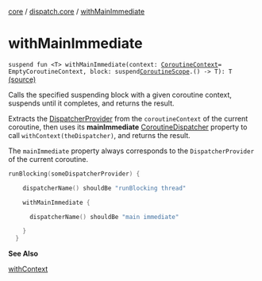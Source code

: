[core](../index.md) / [dispatch.core](index.md) / [withMainImmediate](./with-main-immediate.md)

# withMainImmediate

`suspend fun <T> withMainImmediate(context: `[`CoroutineContext`](https://kotlinlang.org/api/latest/jvm/stdlib/kotlin.coroutines/-coroutine-context/index.html)` = EmptyCoroutineContext, block: suspend `[`CoroutineScope`](https://kotlin.github.io/kotlinx.coroutines/kotlinx-coroutines-core/kotlinx.coroutines/-coroutine-scope/index.html)`.() -> T): T` [(source)](https://github.com/RBusarow/Dispatch/tree/master/core/src/main/java/dispatch/core/Suspend.kt#L97)

Calls the specified suspending block with a given coroutine context, suspends until it completes, and returns
the result.

Extracts the [DispatcherProvider](-dispatcher-provider/index.md) from the `coroutineContext` of the current coroutine,
then uses its **mainImmediate** [CoroutineDispatcher](https://kotlin.github.io/kotlinx.coroutines/kotlinx-coroutines-core/kotlinx.coroutines/-coroutine-dispatcher/index.html) property to call `withContext(theDispatcher)`,
and returns the result.

The `mainImmediate` property always corresponds to the `DispatcherProvider` of the current coroutine.

``` kotlin
runBlocking(someDispatcherProvider) {

    dispatcherName() shouldBe "runBlocking thread"

    withMainImmediate {

      dispatcherName() shouldBe "main immediate"

    }
  }
```

**See Also**

[withContext](https://kotlin.github.io/kotlinx.coroutines/kotlinx-coroutines-core/kotlinx.coroutines/with-context.html)

